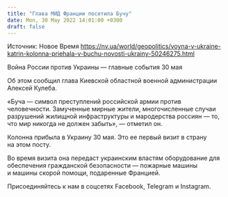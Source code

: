 ```yaml
---
title: "Глава МИД Франции посетила Бучу"
date: Mon, 30 May 2022 14:01:00 +0300
draft: false
---
```

Источник: Новое Время https://nv.ua/world/geopolitics/voyna-v-ukraine-katrin-kolonna-priehala-v-buchu-novosti-ukrainy-50246275.html


Война России против Украины — главные события 30 мая

 Об этом сообщил глава Киевской областной военной администрации Алексей Кулеба.

«Буча — символ преступлений российской армии против человечности. Замученные мирные жители, многочисленные случаи разрушений жилищной инфраструктуры и мародерства россиян — то, что мир никогда не должен забыть», — отметил он.

Колонна прибыла в Украину 30 мая. Это ее первый визит в страну на этом посту.

Во время визита она передаст украинским властям оборудование для обеспечения гражданской безопасности — пожарные машины и машины скорой помощи, подаренные Францией.

Присоединяйтесь к нам в соцсетях Facebook, Telegram и Instagram.

